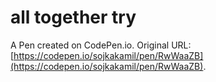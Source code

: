 # all together try

A Pen created on CodePen.io. Original URL: [https://codepen.io/sojkakamil/pen/RwWaaZB](https://codepen.io/sojkakamil/pen/RwWaaZB).


